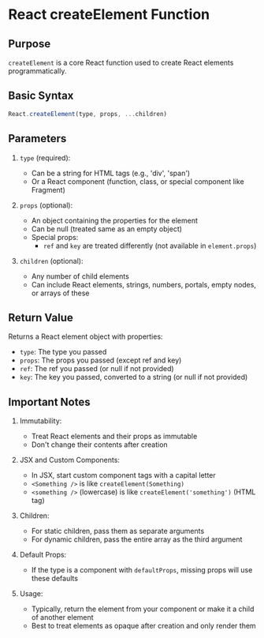 # React createElement Function

## Purpose
`createElement` is a core React function used to create React elements programmatically.

## Basic Syntax
```javascript
React.createElement(type, props, ...children)
```

## Parameters

1. `type` (required):
    - Can be a string for HTML tags (e.g., 'div', 'span')
    - Or a React component (function, class, or special component like Fragment)

2. `props` (optional):
    - An object containing the properties for the element
    - Can be null (treated same as an empty object)
    - Special props:
        - `ref` and `key` are treated differently (not available in `element.props`)

3. `children` (optional):
    - Any number of child elements
    - Can include React elements, strings, numbers, portals, empty nodes, or arrays of these

## Return Value
Returns a React element object with properties:
- `type`: The type you passed
- `props`: The props you passed (except ref and key)
- `ref`: The ref you passed (or null if not provided)
- `key`: The key you passed, converted to a string (or null if not provided)

## Important Notes

1. Immutability:
    - Treat React elements and their props as immutable
    - Don't change their contents after creation

2. JSX and Custom Components:
    - In JSX, start custom component tags with a capital letter
    - `<Something />` is like `createElement(Something)`
    - `<something />` (lowercase) is like `createElement('something')` (HTML tag)

3. Children:
    - For static children, pass them as separate arguments
    - For dynamic children, pass the entire array as the third argument

4. Default Props:
    - If the type is a component with `defaultProps`, missing props will use these defaults

5. Usage:
    - Typically, return the element from your component or make it a child of another element
    - Best to treat elements as opaque after creation and only render them